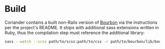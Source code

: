 Build
=====
Coriander contains a built non-Rails version of [Bourbon][] via
the instructions per the project's README. It ships with additional
sass extensions written in Ruby, thus the compilation step must reference
the additional library:

```bash
sass --watch --scss path/to/scss:path/to/css -r path/to/bourbon/lib/bourbon.rb
```

[Bourbon]: https://github.com/thoughtbot/bourbon
